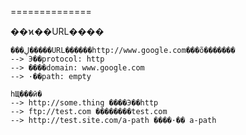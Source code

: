 ==============

��ϰ��URL����

	���ڸ�����URL������http://www.google.com���õ�������
	--> Э��protocol: http
	--> ����domain: www.google.com
	--> ·��path: empty

	һЩ���ӣ�
	--> http://some.thing ����Э��http
	--> ftp://test.com ��������test.com
	--> http://test.site.com/a-path ����·�� a-path
